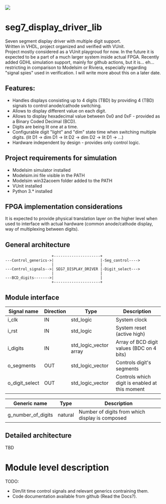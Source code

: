 [![](https://github.com/LinowskiD/seg7_display_driver_lib/workflows/VUnit%20Tests/badge.svg)](https://github.com/LinowskiD/seg7_display_driver_lib/actions)
# seg7_display_driver_lib
Seven segment display driver with multiple digit support.  
Written in VHDL, project organized and verified with VUnit.  
Project mostly considered as a VUnit playgroud for now. In the future it is expected to be a part of a much larger system inside actual FPGA. 
Recently added GDHL simulation support, mainly for github actions, but it is... eh... restricting in comparison to Modelsim or Riviera, especially regarding "signal spies" used in verification. I will write more about this on a later date.

## Features:
* Handles displays consisting up to 4 digits (TBD) by providing 4 (TBD) signals to control anode/cathode switching.
* Allows to display different value on each digit.
* Allows to display hexadecimal value between 0x0 and 0xF - provided as a Binary Coded Decimal (BCD).
* Digits are being lit one at a time.
* Configurable digit "light" and "dim" state time when switching multiple digits. (lit D1 -> dim D1 -> lit D2 -> dim D2 -> lit D1 -> ...)
* Hardware independent by design - provides only control logic.

## Project requirements for simulation
* Modelsim simulator installed
* Modelsim.ini file visible in the PATH
* Modelsim win32acoem folder added to the PATH
* VUnit installed
* Python 3.* installed

## FPGA implementation considerations
It is expected to provide physical translation layer on the higher level when used to interface with actual hardware (common anode/cathode display, way of multiplexing between digits).

## General architecture
                         +---------------------+
    ---Control_generics->|                     |-Seg_control---->
                         |                     |
    ---Control_signals-->| SEG7_DISPLAY_DRIVER |-Digit_select--->
                         |                     |
    ---BCD_digits------->|                     |
                         +---------------------+

## Module interface
| Signal name    | Direction | Type                   | Description                                    |
|----------------|-----------|------------------------|------------------------------------------------|
| i_clk          | IN        | std_logic              | System clock                                   |
| i_rst          | IN        | std_logic              | System reset (active high)                     |
| i_digits       | IN        | std_logic_vector array | Array of BCD digit values (BDC on 4 bits)      |
| o_segments     | OUT       | std_logic_vector       | Controls digit's segments                      |
| o_digit_select | OUT       | std_logic_vector       | Controls which digit is enabled at this moment |

| Generic name       | Type    | Description                                     |
|--------------------|---------|-------------------------------------------------|
| g_number_of_digits | natural | Number of digits from which display is composed |

## Detailed architecture
TBD

# Module level description

TODO:
* Dim/lit time control signals and relevant generics contraining them.
* Code documentation available from github (Read the Docs?).
